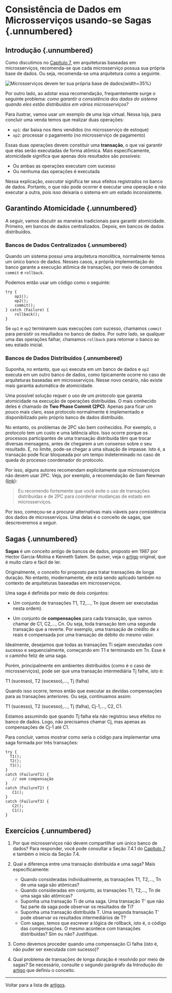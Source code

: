 
# Consistência de Dados em Microsserviços usando-se Sagas {.unnumbered}

## Introdução {.unnumbered}

Como discutimos no [Capítulo 7](../cap7.html#microsservi%C3%A7os),
em arquiteturas baseadas em microsserviços, recomenda-se que cada 
microsserviço possua sua própria base de dados. Ou seja, recomenda-se 
uma arquitetura como a seguinte.

![Microsserviços devem ter sua própria base de dados](../figs/cap7/dados2.svg){width=35%}

Por outro lado, ao adotar essa recomendação, frequentemente surge 
o seguinte problema: *como garantir a consistência dos dados do sistema 
quando eles estão distribuídos em vários microsserviços?*

Para ilustrar, vamos usar um exemplo de uma loja virtual. Nessa loja,
para concluir uma venda temos que realizar duas operações:

* `op1`: dar baixa nos itens vendidos (no microsserviço de estoque)
* `op2`: processar o pagamento (no microsserviço de pagamento)

Essas duas operações devem constituir uma **transação**, o que vai 
garantir que elas serão executadas de forma atômica. Mais especificamente, 
atomicidade significa que apenas dois resultados são possíveis: 

* Ou ambas as operações executam com sucesso 
* Ou nenhuma das operações é executada 

Nessa explicação, *executar* significa ter seus efeitos registrados no 
banco de dados. Portanto, o que não pode ocorrer é executar uma operação e 
não executar a outra, pois isso deixaria o sistema em um estado 
inconsistente.

## Garantindo Atomicidade {.unnumbered}
 
A seguir, vamos discutir as maneiras tradicionais para garantir
atomicidade. Primeiro, em bancos de dados centralizados. Depois,
em bancos de dados distribuídos.

### Bancos de Dados Centralizados {.unnumbered}

Quando um sistema possui uma arquitetura monolítica, normalmente temos 
um único banco de dados. Nesses casos, a própria implementação do banco 
garante a execução atômica de transações, por meio de comandos 
`commit` e `rollback`. 

Podemos então usar um código como o seguinte:

```
try {
    op1();
    op2();
    commit();
} catch (Failure) {
    rollback();
}
```

Se `op1` e `op2` terminarem suas execuções com sucesso, chamamos `commit`
para persistir os resultados no banco de dados.
Por outro lado, se qualquer uma das operações falhar, chamamos `rollback` para
retornar o banco ao seu estado inicial.

### Bancos de Dados Distribuídos {.unnumbered}

Suponha, no entanto, que `op1` executa em um banco de dados e `op2` executa 
em um outro banco de dados, como tipicamente ocorre no caso de arquiteturas 
baseadas em microsserviços. Nesse novo cenário, não existe mais garantia 
automática de atomicidade. 

Uma possível solução requer o uso de um protocolo que garanta atomicidade 
na execução de operações distribuídas. O mais conhecido deles é chamado de 
**Two Phase Commit (2PC)**. Apenas para ficar um pouco mais claro, esse
protocolo normalmente é implementado e disponibilizado pelo próprio 
banco de dados distribuído.

No entanto, os problemas de 2PC são bem conhecidos. Por exemplo,
o protocolo tem um custo e uma latência altos. Isso ocorre porque os processos 
participantes de uma transação distribuída têm que trocar diversas mensagens, 
antes de chegarem a um consenso sobre o seu resultado. E, no limite, pode-se 
chegar a uma situação de impasse. Isto é, a transação pode ficar bloqueada 
por um tempo indeterminado no caso de queda do processo coordenador do protocolo.

Por isso, alguns autores recomendam explicitamente que microsserviços não
devem usar 2PC. Veja, por exemplo, a recomendação de Sam Newman 
([link](https://www.oreilly.com/library/view/building-microservices/9781491950340)):

> Eu recomendo fortemente que você evite o uso de transações distribuídas e
> de 2PC para coordenar mudanças de estado em microsserviços.

Por isso, começou-se a procurar alternativas mais viáveis para consistência 
dos dados de microsserviços. Uma delas é o conceito de sagas, que descreveremos 
a seguir.

## Sagas {.unnumbered}

**Sagas** é um conceito antigo de bancos  de dados, proposto em 1987 por 
Hector Garcia-Molina e Kenneth Salem. Se quiser, veja 
o [artigo](https://doi.org/10.1145/38713.38742) original, 
que é muito claro e fácil de ler. 

Originalmente, o conceito foi proposto para tratar transações de longa duração. 
No entanto, modernamente, ele está sendo aplicado também no contexto de 
arquiteturas baseadas em microsserviços.

Uma saga é definida por meio de dois conjuntos:

* Um conjunto de transações T1, T2,..., Tn (que devem ser executadas nesta ordem).

* Um conjunto de **compensações** para cada transação, que vamos chamar de C1, C2,..., Cn. 
Ou seja, toda transação tem uma segunda transação que a reverte. Por exemplo, 
uma transação de crédito de *x* reais é compensada por uma transação de 
débito do mesmo valor.

Idealmente, desejamos que todas as transações Ti sejam executadas com sucesso e 
sequencialmente, começando em T1 e terminando em Tn. Esse é o caminho feliz de
uma saga.

Porém, principalmente em ambientes distribuídos (como é o caso de microsserviços), 
pode ser que uma transação intermediária Tj falhe, isto é:

T1 (sucesso), T2 (sucesso),..., Tj (falha)

Quando isso ocorre, temos então que executar as devidas compensações 
para as transações anteriores. Ou seja, continuamos assim:

T1 (sucesso), T2 (sucesso),..., Tj (falha), Cj-1,..., C2, C1.

Estamos assumindo que quando Tj falha ela não registrou seus efeitos no 
banco de dados. Logo, não precisamos chamar Cj, mas apenas as compensações 
de Cj-1 até C1.

Para concluir, vamos mostrar como seria o código para implementar uma
saga formada por três transações:

```
try {
  T1();
  T2();
  T3();
}
catch (FailureT1) {
   // sem compensação
}
catch (FailureT2) {
   C1();
}
catch (FailureT3) {
   C2();
   C1();
}
```

## Exercícios {.unnumbered}

1. Por que microsserviços não devem compartilhar um único banco de dados?
Para responder, você pode consultar a Seção 7.4.1 do 
[Capítulo 7](../cap7.html#gerenciamento-de-dados)
e também o início da Seção 7.4.

2. Qual a diferença entre uma transação distribuída e uma saga? Mais especificamente:

   * Quando consideradas individualmente, as transações T1, T2,..., Tn de uma saga são
     atômicas?
   * Quando consideradas em conjunto, as transações T1, T2,..., Tn de uma saga são 
     atômicas?
   * Suponha uma transação Ti de uma saga. Uma transação T' que não
     faz parte da saga pode observar os resultados de Ti? 
   * Suponha uma transação distribuída T. Uma segunda transação T' pode observar os 
     resultados intermediários de T?
   * Com sagas, temos que escrever a lógica de rollback, isto é, o código das compensações.
     O mesmo acontece com transações distribuídas? Sim ou não? Justifique.  

3. Como devemos proceder quando uma compensação Ci falha (isto é, não puder ser executada com sucesso)?

4. Qual problema de transações de longa duração é resolvido
por meio de sagas? Se necessário, consulte o segundo parágrafo da 
Introdução do [artigo](https://doi.org/10.1145/38713.38742) que definiu o conceito.

* * * 

Voltar para a lista de [artigos](./artigos.html).
